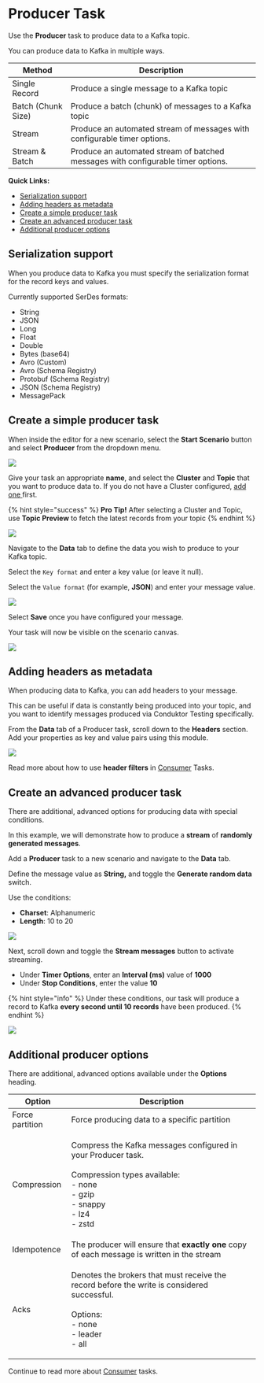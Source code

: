 # Producer Task

Use the **Producer** task to produce data to a Kafka topic.&#x20;

You can produce data to Kafka in multiple ways.&#x20;

| Method             | Description                                                                       |
| ------------------ | --------------------------------------------------------------------------------- |
| Single Record      | Produce a single message to a Kafka topic                                         |
| Batch (Chunk Size) | Produce a batch (chunk) of messages to a Kafka topic                              |
| Stream             | Produce an automated stream of messages with configurable timer options.          |
| Stream & Batch     | Produce an automated stream of batched messages with configurable timer options.  |

**Quick Links:**

* [Serialization support](producer-task.md#serialization-support)
* [Adding headers as metadata](producer-task.md#adding-headers-as-metadata)
* [Create a simple producer task](producer-task.md#create-a-simple-produce-task)
* [Create an advanced producer task](producer-task.md#create-an-advanced-produce-task)
* [Additional producer options](producer-task.md#additional-options)

## Serialization support

When you produce data to Kafka you must specify the serialization format for the record keys and values.&#x20;

Currently supported SerDes formats:

* String
* JSON
* Long
* Float
* Double
* Bytes (base64)
* Avro (Custom)&#x20;
* Avro (Schema Registry)
* Protobuf (Schema Registry)
* JSON (Schema Registry)
* MessagePack

## Create a simple producer task&#x20;

When inside the editor for a new scenario, select the **Start Scenario** button and select **Producer** from the dropdown menu.

![](<../../../.gitbook/assets/image (131).png>)

Give your task an appropriate **name**, and select the **Cluster** and **Topic** that you want to produce data to. If you do not have a Cluster configured, [add one ](../../../getting-started/connect-to-a-kafka-cluster.md)first.&#x20;

{% hint style="success" %}
**Pro Tip!** After selecting a Cluster and Topic, use **Topic Preview** to fetch the latest records from your topic
{% endhint %}

![](<../../../.gitbook/assets/image (21).png>)

Navigate to the **Data** tab to define the data you wish to produce to your Kafka topic.

Select the `Key format` and enter a key value (or leave it null).&#x20;

Select the `Value format` (for example, **JSON**) and enter your message value.

![](<../../../.gitbook/assets/image (134).png>)

Select **Save** once you have configured your message.&#x20;

Your task will now be visible on the scenario canvas.

![](<../../../.gitbook/assets/image (169).png>)

## **Adding headers as metadata**

When producing data to Kafka, you can add headers to your message.&#x20;

This can be useful if data is constantly being produced into your topic, and you want to identify messages produced via Conduktor Testing specifically.

From the **Data** tab of a Producer task, scroll down to the **Headers** section. Add your properties as key and value pairs using this module.

![](<../../../.gitbook/assets/image (70).png>)

Read more about how to use **header filters** in [Consumer](consumer-task.md) Tasks.

## Create an advanced producer task

There are additional, advanced options for producing data with special conditions.&#x20;

In this example, we will demonstrate how to produce a **stream** of **randomly generated messages**.

Add a **Producer** task to a new scenario and navigate to the **Data** tab.

Define the message value as **String,** and toggle the **Generate random data** switch.

Use the conditions:

* **Charset**: Alphanumeric
* **Length**: 10 to 20

![](<../../../.gitbook/assets/image (19).png>)

Next, scroll down and toggle the **Stream messages** button to activate streaming.

* Under **Timer Options**, enter an **Interval (ms)** value of **1000**
* Under **Stop Conditions**, enter the value **10**

{% hint style="info" %}
Under these conditions, our task will produce a record to Kafka **every second until 10 records** have been produced.&#x20;
{% endhint %}

![](<../../../.gitbook/assets/image (155).png>)

## Additional producer options

There are additional, advanced options available under the **Options** heading.&#x20;

| Option          | Description                                                                                                                                                 |
| --------------- | ----------------------------------------------------------------------------------------------------------------------------------------------------------- |
| Force partition | Force producing data to a specific partition                                                                                                                |
| Compression     | <p>Compress the Kafka messages configured in your Producer task.<br><br>Compression types available:<br>- none<br>- gzip<br>- snappy<br>- lz4<br>- zstd</p> |
| Idempotence     | The producer will ensure that **exactly one** copy of each message is written in the stream                                                                 |
| Acks            | <p>Denotes the brokers that must receive the record before the write is considered successful.<br><br>Options:<br>- none<br>- leader<br>- all</p>           |

Continue to read more about [Consumer](consumer-task.md) tasks.



